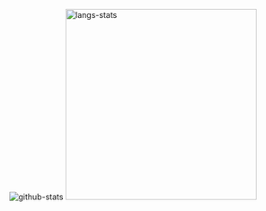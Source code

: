 ![github-stats](https://github-readme-stats.vercel.app/api?username=F-loat&count_private=true&show_icons=true&hide_border=true&hide_title=true)
<img src="https://github-readme-stats.vercel.app/api/top-langs/?username=F-loat&layout=compact&hide_title=true&hide_border=true" alt="langs-stats" width="340px" />

